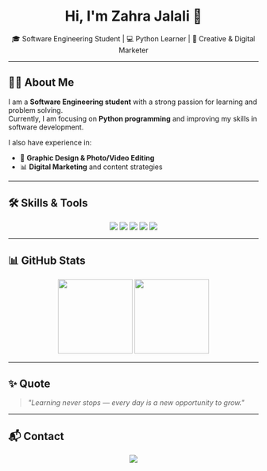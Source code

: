 <h1 align="center">Hi, I'm Zahra Jalali 👋</h1>

<p align="center">
  🎓 Software Engineering Student | 💻 Python Learner | 🎨 Creative & Digital Marketer
</p>

---

## 👩‍💻 About Me
I am a **Software Engineering student** with a strong passion for learning and problem solving.  
Currently, I am focusing on **Python programming** and improving my skills in software development.  

I also have experience in:  
- 🎨 **Graphic Design & Photo/Video Editing**  
- 📊 **Digital Marketing** and content strategies  

---

## 🛠️ Skills & Tools
<p align="center">
  <img src="https://img.shields.io/badge/Python-3776AB?style=for-the-badge&logo=python&logoColor=white" />
  <img src="https://img.shields.io/badge/GitHub-181717?style=for-the-badge&logo=github&logoColor=white" />
  <img src="https://img.shields.io/badge/Adobe%20Photoshop-31A8FF?style=for-the-badge&logo=adobephotoshop&logoColor=white" />
  <img src="https://img.shields.io/badge/Adobe%20Premiere-9999FF?style=for-the-badge&logo=adobepremierepro&logoColor=white" />
  <img src="https://img.shields.io/badge/Digital%20Marketing-FF5722?style=for-the-badge&logo=googleanalytics&logoColor=white" />
</p>

---

## 📊 GitHub Stats
<p align="center">
  <img src="https://github-readme-stats.vercel.app/api?username=zahrajalali&show_icons=true&theme=tokyonight" height="150" />
  <img src="https://github-readme-stats.vercel.app/api/top-langs/?username=zahrajalali&layout=compact&theme=tokyonight" height="150" />
</p>

---

## ✨ Quote
> *"Learning never stops — every day is a new opportunity to grow."*

---

## 📬 Contact
<p align="center">
  <a href="https://github.com/zahrajalali">
    <img src="https://img.shields.io/badge/GitHub-Profile-000?style=for-the-badge&logo=github" />
  </a>
</p>
